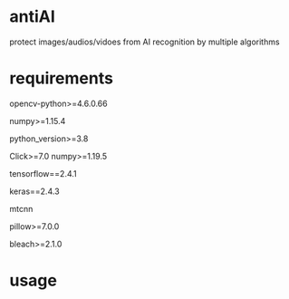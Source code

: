 # antiAI
protect images/audios/vidoes from AI recognition by multiple algorithms

# requirements
opencv-python>=4.6.0.66

numpy>=1.15.4

python_version>=3.8

Click>=7.0 numpy>=1.19.5

tensorflow==2.4.1

keras==2.4.3

mtcnn

pillow>=7.0.0

bleach>=2.1.0

# usage
